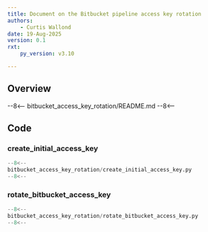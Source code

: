 ```yaml
---
title: Document on the Bitbucket pipeline access key rotation
authors:
    - Curtis Wallond
date: 19-Aug-2025
version: 0.1
rxt:
    py_version: v3.10

---
```


## Overview

--8<--
bitbucket_access_key_rotation/README.md
--8<--

## Code

### create_initial_access_key

```python
--8<--
bitbucket_access_key_rotation/create_initial_access_key.py
--8<--
```

### rotate_bitbucket_access_key

```python
--8<--
bitbucket_access_key_rotation/rotate_bitbucket_access_key.py
--8<--
```
